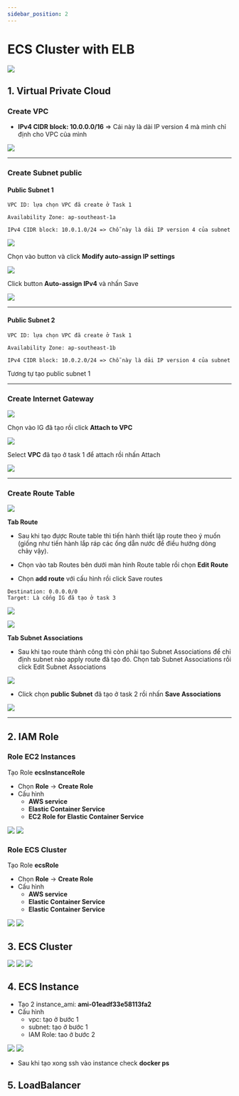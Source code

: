```yaml
---
sidebar_position: 2
---
```


# ECS Cluster with ELB

![](https://res.cloudinary.com/ttlcong/image/upload/v1628950445/image-docs/nlbECS_1.png)

## 1. Virtual Private Cloud
### Create VPC
- **IPv4 CIDR block: 10.0.0.0/16** => Cái này là dải IP version 4 mà mình chỉ định cho VPC của mình

![](https://res.cloudinary.com/ttlcong/image/upload/v1628760197/image-docs/Screen_Shot_2021-08-12_at_16.23.00.png)

---

### Create Subnet public

#### Public Subnet 1

```
VPC ID: lựa chọn VPC đã create ở Task 1

Availability Zone: ap-southeast-1a

IPv4 CIDR block: 10.0.1.0/24 => Chỗ này là dải IP version 4 của subnet
```

![](https://res.cloudinary.com/ttlcong/image/upload/v1628760935/image-docs/Screen_Shot_2021-08-12_at_16.35.21.png)

Chọn vào button và click **Modify auto-assign IP settings**

![](https://res.cloudinary.com/ttlcong/image/upload/v1628761303/image-docs/Screen_Shot_2021-08-12_at_16.41.27.png)

Click button **Auto-assign IPv4** và nhấn Save

![](https://res.cloudinary.com/ttlcong/image/upload/v1628761373/image-docs/Screen_Shot_2021-08-12_at_16.42.35.png)

---
#### Public Subnet 2

```
VPC ID: lựa chọn VPC đã create ở Task 1

Availability Zone: ap-southeast-1b

IPv4 CIDR block: 10.0.2.0/24 => Chỗ này là dải IP version 4 của subnet
```

Tương tự tạo public subnet 1

---

### Create Internet Gateway

![](https://res.cloudinary.com/ttlcong/image/upload/v1628761577/image-docs/Screen_Shot_2021-08-12_at_16.46.03.png)

Chọn vào IG đã tạo rồi click **Attach to VPC**

![](https://res.cloudinary.com/ttlcong/image/upload/v1628761716/image-docs/Screen_Shot_2021-08-12_at_16.48.12.png)

Select **VPC** đã tạo ở task 1 để attach rồi nhấn Attach

![](https://res.cloudinary.com/ttlcong/image/upload/v1628761800/image-docs/Screen_Shot_2021-08-12_at_16.49.46.png)

---

### Create Route Table
![](https://res.cloudinary.com/ttlcong/image/upload/v1628762412/image-docs/Screen_Shot_2021-08-12_at_16.59.57.png)

**Tab Route**

- Sau khi tạo được Route table thì tiến hành thiết lập route theo ý muốn (giống như tiến hành lắp ráp các ống dẫn nước để điều hướng dòng chảy vậy). 

- Chọn vào tab Routes bên dưới màn hình Route table rồi chọn **Edit Route**

- Chọn **add route** với cấu hình rồi click Save routes

```
Destination: 0.0.0.0/0 
Target: Là cổng IG đã tạo ở task 3
```

![](https://res.cloudinary.com/ttlcong/image/upload/v1628762632/image-docs/Screen_Shot_2021-08-12_at_17.03.39.png)

![](https://res.cloudinary.com/ttlcong/image/upload/v1628762755/image-docs/Screen_Shot_2021-08-12_at_17.05.42.png)

**Tab Subnet Associations**
- Sau khi tạo route thành công thì còn phải tạo Subnet Associations để chỉ định subnet nào apply route đã tạo đó. Chọn tab Subnet Associations rồi click Edit Subnet Associations

![](https://res.cloudinary.com/ttlcong/image/upload/v1628762903/image-docs/Screen_Shot_2021-08-12_at_17.08.02.png)

- Click chọn **public Subnet** đã tạo ở task 2 rồi nhấn **Save Associations**

![](https://res.cloudinary.com/ttlcong/image/upload/v1628762980/image-docs/Screen_Shot_2021-08-12_at_17.09.12.png)

---

## 2. IAM Role
### Role EC2 Instances
Tạo Role **ecsInstanceRole**

- Chọn **Role** -> **Create Role**
- Cấu hình
  - **AWS service**
  - **Elastic Container Service**
  - **EC2 Role for Elastic Container Service**

![](https://res.cloudinary.com/ttlcong/image/upload/v1628955009/image-docs/Screen_Shot_2021-08-14_at_22.29.53.png)
![](https://res.cloudinary.com/ttlcong/image/upload/v1628954935/image-docs/Screen_Shot_2021-08-14_at_22.28.44.png)
### Role ECS Cluster
Tạo Role **ecsRole**

- Chọn **Role** -> **Create Role**
- Cấu hình
  - **AWS service**
  - **Elastic Container Service**
  - **Elastic Container Service**

![](https://res.cloudinary.com/ttlcong/image/upload/v1628957044/image-docs/Screen_Shot_2021-08-14_at_23.03.56.png)
![](https://res.cloudinary.com/ttlcong/image/upload/v1628956980/image-docs/Screen_Shot_2021-08-14_at_23.02.50.png)

## 3. ECS Cluster
![](https://res.cloudinary.com/ttlcong/image/upload/v1628957205/image-docs/Screen_Shot_2021-08-14_at_23.06.30.png)
![](https://res.cloudinary.com/ttlcong/image/upload/v1628958671/image-docs/Screen_Shot_2021-08-14_at_23.30.57.png)
![](https://res.cloudinary.com/ttlcong/image/upload/v1628958735/image-docs/Screen_Shot_2021-08-14_at_23.32.00.png)

## 4. ECS Instance
- Tạo 2 instance_ami: **ami-01eadf33e58113fa2**
- Cấu hình
  - vpc: tạo ở bước 1
  - subnet: tạo ở bước 1
  - IAM Role: tao ở bước 2

![](https://res.cloudinary.com/ttlcong/image/upload/v1628956072/image-docs/Screen_Shot_2021-08-14_at_22.41.36.png)
![](https://res.cloudinary.com/ttlcong/image/upload/v1628956332/image-docs/Screen_Shot_2021-08-14_at_22.51.32.png)

- Sau khi tạo xong ssh vào instance check **docker ps**

## 5. LoadBalancer
